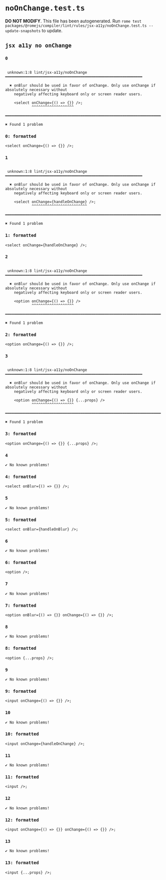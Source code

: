 # `noOnChange.test.ts`

**DO NOT MODIFY**. This file has been autogenerated. Run `rome test packages/@romejs/compiler/lint/rules/jsx-a11y/noOnChange.test.ts --update-snapshots` to update.

## `jsx a11y no onChange`

### `0`

```

 unknown:1:8 lint/jsx-a11y/noOnChange ━━━━━━━━━━━━━━━━━━━━━━━━━━━━━━━━━━━━━━━━━━━━━━━━━━━━━━━━━━━━━━

  ✖ onBlur should be used in favor of onChange. Only use onChange if absolutely necessary without
    negatively affecting keyboard only or screen reader users.

    <select onChange={() => {}} />;
            ^^^^^^^^^^^^^^^^^^^

━━━━━━━━━━━━━━━━━━━━━━━━━━━━━━━━━━━━━━━━━━━━━━━━━━━━━━━━━━━━━━━━━━━━━━━━━━━━━━━━━━━━━━━━━━━━━━━━━━━━

✖ Found 1 problem

```

### `0: formatted`

```
<select onChange={() => {}} />;

```

### `1`

```

 unknown:1:8 lint/jsx-a11y/noOnChange ━━━━━━━━━━━━━━━━━━━━━━━━━━━━━━━━━━━━━━━━━━━━━━━━━━━━━━━━━━━━━━

  ✖ onBlur should be used in favor of onChange. Only use onChange if absolutely necessary without
    negatively affecting keyboard only or screen reader users.

    <select onChange={handleOnChange} />;
            ^^^^^^^^^^^^^^^^^^^^^^^^^

━━━━━━━━━━━━━━━━━━━━━━━━━━━━━━━━━━━━━━━━━━━━━━━━━━━━━━━━━━━━━━━━━━━━━━━━━━━━━━━━━━━━━━━━━━━━━━━━━━━━

✖ Found 1 problem

```

### `1: formatted`

```
<select onChange={handleOnChange} />;

```

### `2`

```

 unknown:1:8 lint/jsx-a11y/noOnChange ━━━━━━━━━━━━━━━━━━━━━━━━━━━━━━━━━━━━━━━━━━━━━━━━━━━━━━━━━━━━━━

  ✖ onBlur should be used in favor of onChange. Only use onChange if absolutely necessary without
    negatively affecting keyboard only or screen reader users.

    <option onChange={() => {}} />
            ^^^^^^^^^^^^^^^^^^^

━━━━━━━━━━━━━━━━━━━━━━━━━━━━━━━━━━━━━━━━━━━━━━━━━━━━━━━━━━━━━━━━━━━━━━━━━━━━━━━━━━━━━━━━━━━━━━━━━━━━

✖ Found 1 problem

```

### `2: formatted`

```
<option onChange={() => {}} />;

```

### `3`

```

 unknown:1:8 lint/jsx-a11y/noOnChange ━━━━━━━━━━━━━━━━━━━━━━━━━━━━━━━━━━━━━━━━━━━━━━━━━━━━━━━━━━━━━━

  ✖ onBlur should be used in favor of onChange. Only use onChange if absolutely necessary without
    negatively affecting keyboard only or screen reader users.

    <option onChange={() => {}} {...props} />
            ^^^^^^^^^^^^^^^^^^^

━━━━━━━━━━━━━━━━━━━━━━━━━━━━━━━━━━━━━━━━━━━━━━━━━━━━━━━━━━━━━━━━━━━━━━━━━━━━━━━━━━━━━━━━━━━━━━━━━━━━

✖ Found 1 problem

```

### `3: formatted`

```
<option onChange={() => {}} {...props} />;

```

### `4`

```
✔ No known problems!

```

### `4: formatted`

```
<select onBlur={() => {}} />;

```

### `5`

```
✔ No known problems!

```

### `5: formatted`

```
<select onBlur={handleOnBlur} />;

```

### `6`

```
✔ No known problems!

```

### `6: formatted`

```
<option />;

```

### `7`

```
✔ No known problems!

```

### `7: formatted`

```
<option onBlur={() => {}} onChange={() => {}} />;

```

### `8`

```
✔ No known problems!

```

### `8: formatted`

```
<option {...props} />;

```

### `9`

```
✔ No known problems!

```

### `9: formatted`

```
<input onChange={() => {}} />;

```

### `10`

```
✔ No known problems!

```

### `10: formatted`

```
<input onChange={handleOnChange} />;

```

### `11`

```
✔ No known problems!

```

### `11: formatted`

```
<input />;

```

### `12`

```
✔ No known problems!

```

### `12: formatted`

```
<input onChange={() => {}} onChange={() => {}} />;

```

### `13`

```
✔ No known problems!

```

### `13: formatted`

```
<input {...props} />;

```
